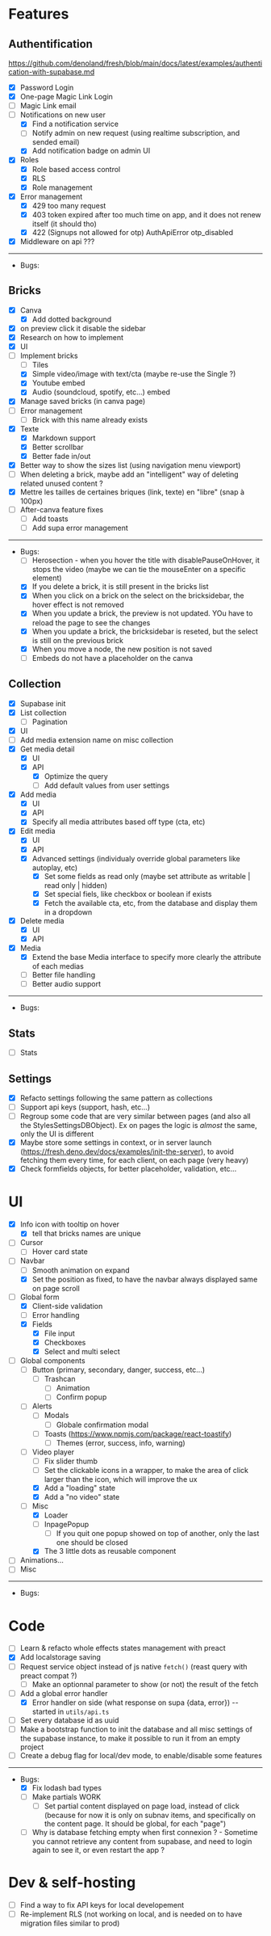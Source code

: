 # Features
## Authentification
https://github.com/denoland/fresh/blob/main/docs/latest/examples/authentication-with-supabase.md
- [x] Password Login
- [x] One-page Magic Link Login
- [ ] Magic Link email
- [ ] Notifications on new user
  - [x] Find a notification service
  - [ ] Notify admin on new request (using realtime subscription, and sended email)
  - [x] Add notification badge on admin UI
- [x] Roles
  - [x] Role based access control
  - [x] RLS
  - [x] Role management
- [x] Error management
  - [x] 429 too many request
  - [x] 403 token expired after too much time on app, and it does not renew itself (it should tho)
  - [x] 422 (Signups not allowed for otp) AuthApiError otp_disabled
- [x] Middleware on api ??? 
___
- Bugs:
## Bricks
  - [x] Canva
    - [x] Add dotted background
  - [x] on preview click it disable the sidebar
  - [x] Research on how to implement
  - [x] UI
  - [ ] Implement bricks
    - [ ] Tiles
    - [x] Simple video/image with text/cta (maybe re-use the Single ?)
    - [x] Youtube embed
    - [x] Audio (soundcloud, spotify, etc...) embed
  - [x] Manage saved bricks (in canva page)
  - [ ] Error management
      - [ ] Brick with this name already exists
  - [x] Texte
    - [x] Markdown support
    - [x] Better scrollbar
    - [x] Better fade in/out
  - [x] Better way to show the sizes list (using navigation menu viewport)
  - [ ] When deleting a brick, maybe add an "intelligent" way of deleting related unused content ?
  - [x] Mettre les tailles de certaines briques (link, texte) en "libre" (snap à 100px)
  - [ ] After-canva feature fixes
      - [ ] Add toasts
      - [ ] Add supa error management

___
- Bugs:
  - [ ] Herosection - when you hover the title with disablePauseOnHover, it stops the video (maybe we can tie the mouseEnter on a specific element)
  - [x] If you delete a brick, it is still present in the bricks list
  - [x] When you click on a brick on the select on the bricksidebar, the hover effect is not removed
  - [x] When you update a brick, the preview is not updated. YOu have to reload the page to see the changes
  - [x] When you update a brick, the bricksidebar is reseted, but the select is still on the previous brick
  - [x] When you move a node, the new position is not saved
  - [ ] Embeds do not have a placeholder on the canva

## Collection
- [x] Supabase init
- [x] List collection
  - [ ] Pagination
- [x] UI
- [ ] Add media extension name on misc collection
- [x] Get media detail
  - [x] UI
  - [x] API
    - [x] Optimize the query
    - [ ] Add default values from user settings
- [x] Add media
  - [x] UI
  - [x] API
  - [x] Specify all media attributes based off type (cta, etc)
- [x] Edit media
  - [x] UI
  - [x] API
  - [x] Advanced settings (individualy override global parameters like autoplay, etc)
    - [x] Set some fields as read only (maybe set attribute as writable | read only | hidden)
    - [x] Set special fiels, like checkbox or boolean if exists
    - [x] Fetch the available cta, etc, from the database and display them in a dropdown
- [x] Delete media
  - [x] UI
  - [x] API
- [x] Media
  - [x] Extend the base Media interface to specify more clearly the attribute of each medias
  - [ ] Better file handling
  - [ ] Better audio support

___
- Bugs:
## Stats
- [ ] Stats

## Settings
- [x] Refacto settings following the same pattern as collections
- [ ] Support api keys (support, hash, etc...)
- [ ] Regroup some code that are very similar between pages (and also all the StylesSettingsDBObject). Ex on pages the logic is *almost* the same, only the UI is different
- [x] Maybe store some settings in context, or in server launch (https://fresh.deno.dev/docs/examples/init-the-server), to avoid fetching them every time, for each client, on each page (very heavy)
- [x] Check formfields objects, for better placeholder, validation, etc...
# UI
- [x] Info icon with tooltip on hover
  - [x] tell that bricks names are unique
- [ ] Cursor
  - [ ] Hover card state
- [ ] Navbar
  - [ ] Smooth animation on expand
  - [x] Set the position as fixed, to have the navbar always displayed same on page scroll
- [ ] Global form
  - [x] Client-side validation
  - [ ] Error handling
  - [x] Fields
    - [x] File input
    - [x] Checkboxes
    - [x] Select and multi select
- [ ] Global components
  - [ ] Button (primary, secondary, danger, success, etc...)
    - [ ] Trashcan
      - [ ] Animation
      - [ ] Confirm popup
  - [ ] Alerts
    - [ ] Modals
      - [ ] Globale confirmation modal
    - [ ] Toasts (https://www.npmjs.com/package/react-toastify)
      - [ ] Themes (error, success, info, warning)
  - [ ] Video player
    - [ ] Fix slider thumb
    - [ ] Set the clickable icons in a wrapper, to make the area of click larger than the icon, which will improve the ux
    - [x] Add a "loading" state
    - [x] Add a "no video" state
  - [ ] Misc
    - [x] Loader
    - [ ] InpagePopup
      - [ ] If you quit one popup showed on top of another, only the last one should be closed
    - [x] The 3 little dots as reusable component
- [ ] Animations...
- [ ] Misc

___
- Bugs:
# Code
- [ ] Learn & refacto whole effects states management with preact
- [x] Add localstorage saving
- [ ] Request service object instead of js native `fetch()` (reast query with preact compat ?)
  - [ ] Make an optionnal parameter to show (or not) the result of the fetch
- [ ] Add a global error handler
  - [x] Error handler on side (what response on supa {data, error}) -- started in `utils/api.ts`
- [ ] Set every database id as uuid
- [ ] Make a bootstrap function to init the database and all misc settings of the supabase instance, to make it possible to run it from an empty project
- [ ] Create a debug flag for local/dev mode, to enable/disable some features

___
- Bugs:
  - [x] Fix lodash bad types
  - [ ] Make partials WORK
    - [ ] Set partial content displayed on page load, instead of click (because for now it is only on subnav items, and specifically on the content page. It should be global, for each "page")
  - [ ] Why is database fetching empty when first connexion ? - Sometime you cannot retrieve any content from supabase, and need to login again to see it, or even restart the app ?

# Dev & self-hosting
- [ ] Find a way to fix API keys for local developement
- [ ] Re-implement RLS (not working on local, and is needed on to have migration files similar to prod)